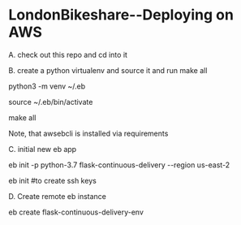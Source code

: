 # LondonBikeshare--Deploying on AWS
A. check out this repo and cd into it

B. create a python virtualenv and source it and run make all

python3 -m venv ~/.eb 

source ~/.eb/bin/activate 

make all

Note, that awsebcli is installed via requirements

C. initial new eb app

eb init -p python-3.7 flask-continuous-delivery --region us-east-2

eb init 
#to create ssh keys

D. Create remote eb instance

eb create flask-continuous-delivery-env
